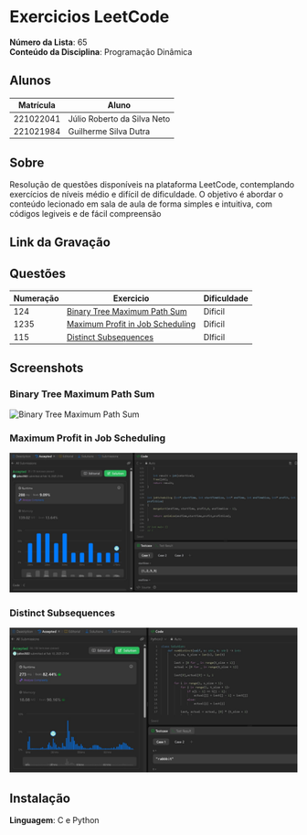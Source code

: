 # Exercicios LeetCode

**Número da Lista**: 65<br>
**Conteúdo da Disciplina**: Programação Dinâmica<br>

## Alunos
|Matrícula | Aluno |
| -- | -- |
| 221022041  |  Júlio Roberto da Silva Neto |
| 221021984  |  Guilherme Silva Dutra |

## Sobre 
Resolução de questões disponíveis na plataforma LeetCode, contemplando exercícios de níveis médio e difícil de dificuldade. O objetivo é abordar o conteúdo lecionado em sala de aula de forma simples e intuitiva, com códigos legiveis e de fácil compreensão

## Link da Gravação

## Questões
|Numeração| Exercicio | Dificuldade|
| ---- | ---- | ----- |
|124| [Binary Tree Maximum Path Sum](https://leetcode.com/problems/binary-tree-maximum-path-sum/) | Dificil|
|1235| [Maximum Profit in Job Scheduling](https://leetcode.com/problems/maximum-profit-in-job-scheduling/description/) | Dificil|
|115| [Distinct Subsequences](https://leetcode.com/problems/distinct-subsequences/description/) | DIficil|

## Screenshots
### Binary Tree Maximum Path Sum
![Binary Tree Maximum Path Sum](assets/leetCode124.png)

### Maximum Profit in Job Scheduling
![Maximum Profit in Job Scheduling](assets/leetCode1235.jpeg)

### Distinct Subsequences
![Distinct Subsequences](assets/leetCode115.jpeg)


## Instalação 
**Linguagem**: C e Python<br>





